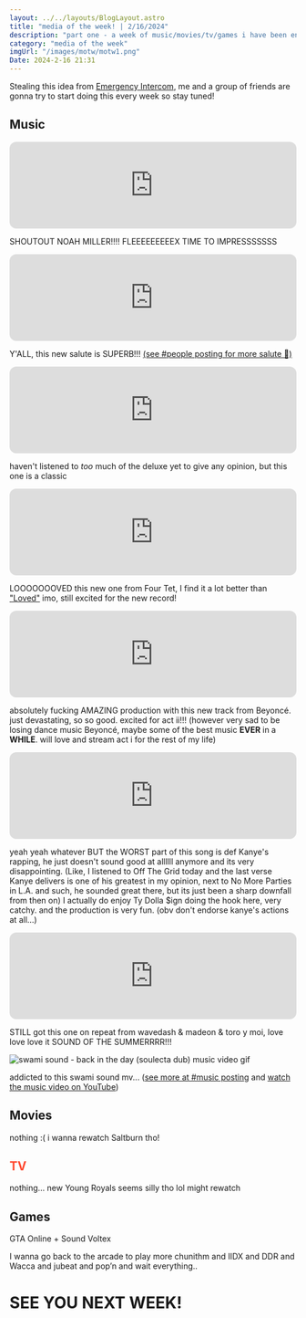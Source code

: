 ```yaml
---
layout: ../../layouts/BlogLayout.astro
title: "media of the week! | 2/16/2024"
description: "part one - a week of music/movies/tv/games i have been enjoying throughout the past week!"
category: "media of the week"
imgUrl: "/images/motw/motw1.png"
Date: 2024-2-16 21:31
---
```


Stealing this idea from [Emergency Intercom](https://www.youtube.com/@EmergencyIntercom), me and a group of friends are gonna try to start doing this every week so stay tuned!

## <span class="npf_color_ross">Music</span>

<iframe style="border-radius:12px" src="https://open.spotify.com/embed/track/7nD9nN3jord9wWcfW3Gkcm?utm_source=generator" width="100%" height="152" frameBorder="0" allowfullscreen="" allow="autoplay; clipboard-write; encrypted-media; fullscreen; picture-in-picture" loading="lazy"></iframe>

SHOUTOUT NOAH MILLER!!!! FLEEEEEEEEEX TIME TO IMPRESSSSSSS

<iframe style="border-radius:12px" src="https://open.spotify.com/embed/track/0Tc7p0cKE8078NVGRDcDOX?utm_source=generator" width="100%" height="152" frameBorder="0" allowfullscreen="" allow="autoplay; clipboard-write; encrypted-media; fullscreen; picture-in-picture" loading="lazy"></iframe>

Y'ALL, this new salute is SUPERB!!! [(see #people posting for more salute 🩵)](https://www.tumblr.com/thought-tracing/742444852346814464/salute-for-system-release?source=share)

<iframe style="border-radius:12px" src="https://open.spotify.com/embed/track/4OHTGjbbGjgzl2d60U7Seh?utm_source=generator" width="100%" height="152" frameBorder="0" allowfullscreen="" allow="autoplay; clipboard-write; encrypted-media; fullscreen; picture-in-picture" loading="lazy"></iframe>

haven't listened to _too_ much of the deluxe yet to give any opinion, but this one is a classic

<iframe style="border-radius:12px" src="https://open.spotify.com/embed/track/4c7b2Ft8Br0CgJLmt3mI7Z?utm_source=generator" width="100%" height="152" frameBorder="0" allowfullscreen="" allow="autoplay; clipboard-write; encrypted-media; fullscreen; picture-in-picture" loading="lazy"></iframe>

LOOOOOOOVED this new one from Four Tet, I find it a lot better than ["Loved"](https://open.spotify.com/track/6fUo4GlD0FbvXNTylA4o68?si=958447f706ba49a2) imo, still excited for the new record!

<iframe style="border-radius:12px" src="https://open.spotify.com/embed/track/3Fwebmu4BzPUpDtPZo0qHb?utm_source=generator" width="100%" height="152" frameBorder="0" allowfullscreen="" allow="autoplay; clipboard-write; encrypted-media; fullscreen; picture-in-picture" loading="lazy"></iframe>

absolutely fucking AMAZING production with this new track from Beyoncé. just devastating, so so good. excited for act ii!!! (however very sad to be losing dance music Beyoncé, maybe some of the best music **EVER** in a **WHILE**. will love and stream act i for the rest of my life)

<iframe style="border-radius:12px" src="https://open.spotify.com/embed/track/4YSa8VQxjzsski1DOsvkHH?utm_source=generator" width="100%" height="152" frameBorder="0" allowfullscreen="" allow="autoplay; clipboard-write; encrypted-media; fullscreen; picture-in-picture" loading="lazy"></iframe>

yeah yeah whatever BUT the WORST part of this song is def Kanye's rapping, he just doesn't sound good at allllll anymore and its very disappointing. (Like, I listened to Off The Grid today and the last verse Kanye delivers is one of his greatest in my opinion, next to No More Parties in L.A. and such, he sounded great there, but its just been a sharp downfall from then on) I actually do enjoy Ty Dolla $ign doing the hook here, very catchy. and the production is very fun. (obv don't endorse kanye's actions at all...)

<iframe style="border-radius:12px" src="https://open.spotify.com/embed/track/3K1RnBxBkrMwoBE8gC63eY?utm_source=generator" width="100%" height="152" frameBorder="0" allowfullscreen="" allow="autoplay; clipboard-write; encrypted-media; fullscreen; picture-in-picture" loading="lazy"></iframe>

STILL got this one on repeat from wavedash & madeon & toro y moi, love love love it SOUND OF THE SUMMERRRR!!!

<img src="https://64.media.tumblr.com/2f086fbc305b02a48ddcd0552d1387f5/715acf4f6fb5e16b-ff/s640x960/fba096584009a6e6a5fbc30e6ab61e7c715443a2.gifv" data-orig-height="450" data-orig-width="600" srcset="https://64.media.tumblr.com/2f086fbc305b02a48ddcd0552d1387f5/715acf4f6fb5e16b-ff/s640x960/fba096584009a6e6a5fbc30e6ab61e7c715443a2.gifv 600w" sizes="(max-width: 600px) 100vw, 600px" alt="swami sound - back in the day (soulecta dub) music video gif">

addicted to this swami sound mv... ([see more at #music posting](https://www.tumblr.com/thought-tracing/742317055379898368/this-isnt-an-apple-ad-this-is-a-swami-sound?source=share) and [watch the music video on YouTube](https://www.youtube.com/watch?v=aiSr5rxA6Po))

## <span class="npf_color_chandler">Movies</span>

nothing :( i wanna rewatch Saltburn tho!

## <span style="color: #ff4930">TV</span>

nothing... new Young Royals seems silly tho lol might rewatch

## <span class="npf_color_monica">Games</span>

GTA Online + Sound Voltex

I wanna go back to the arcade to play more chunithm and IIDX and DDR and Wacca and jubeat and pop’n and wait everything..

# <span class="npf_color_rachel">SEE YOU NEXT WEEK!</span>
